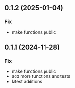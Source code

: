 ## 0.1.2 (2025-01-04)

### Fix

- make functions public

## 0.1.1 (2024-11-28)

### Fix

- make functions public
- add more functions and tests
- latest additions
